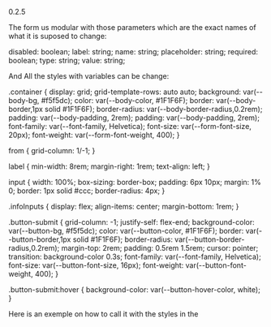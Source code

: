 0.2.5

The form us modular with those parameters which are the exact names of what it is suposed to change:

disabled: boolean;
label: string;
name: string;
placeholder: string;
required: boolean;
type: string;
value: string;

And All the styles with variables can be change:

.container {
display: grid;
grid-template-rows: auto auto;
background: var(--body-bg, #f5f5dc);
color: var(--body-color, #1F1F6F);
border: var(--body-border,1px solid #1F1F6F);
border-radius: var(--body-border-radius,0.2rem);
padding: var(--body-padding, 2rem);
padding: var(--body-padding, 2rem);
font-family: var(--font-family, Helvetica);
font-size: var(--form-font-size, 20px);
font-weight: var(--form-font-weight, 400);
}

from {
grid-column: 1/-1;
}

label {
min-width: 8rem;
margin-right: 1rem;
text-align: left;
}

input {
width: 100%;
box-sizing: border-box;
padding: 6px 10px;
margin: 1% 0;
border: 1px solid #ccc;
border-radius: 4px;
}

.infoInputs {
display: flex;
align-items: center;
margin-bottom: 1rem;
}

.button-submit {
grid-column: -1;
justify-self: flex-end;
background-color: var(--button-bg, #f5f5dc);
color: var(--button-color, #1F1F6F);
border: var(--button-border,1px solid #1F1F6F);
border-radius: var(--button-border-radius,0.2rem);
margin-top: 2rem;
padding: 0.5rem 1.5rem;
cursor: pointer;
transition: background-color 0.3s;
font-family: var(--font-family, Helvetica);
font-size: var(--button-font-size, 16px);
font-weight: var(--button-font-weight, 400);
}

.button-submit:hover {
background-color: var(--button-hover-color, white);
}



Here is an exemple on how to call it with the styles in the <style> inside the <head>:


form-user-jffp {
        --body-padding: 3rem 5rem 3rem 5rem;
        --body-bg: #ffffff;
        --body-color: #000000;
        --body-border: 1px solid #000000;
        --body-border-radius: 0.1rem;


        --button-bg: #ffffff;
        --button-color: #000000;
        --button-border: 1px solid #000000;
        --button-border-radius: 0.1rem;

        --button-hover-color: #00a2ed;
}


<form-user-jffp 
      inputLabels='[
        {
          "label":"Name",
          "name": "name", 
          "type": "text",
          "value": "name",
          "placeholder": "name",
          "required": true
        },
        {
          "label":"Email",
          "name": "email", 
          "type": "text",
          "placeholder": "Not needed for the time being",
          "disabled": true
        },
        {
          "label":"Password",
          "name": "password",
          "placeholder": "Needed for the time being",
          "type": "password"
        }]' 
      get-api-url="http://your-own-api">
    </form-user-jffp>


0.2.6
and onward is a test for sharepoint list